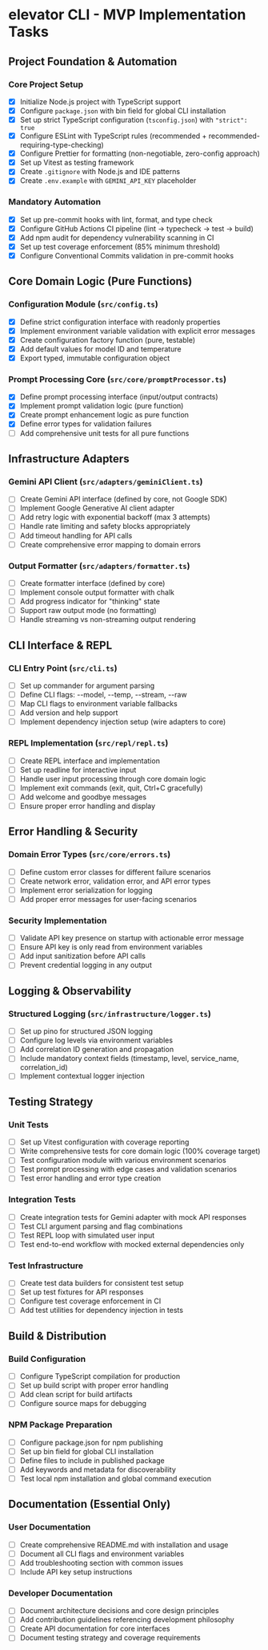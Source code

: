# elevator CLI - MVP Implementation Tasks

## Project Foundation & Automation

### Core Project Setup

- [x] Initialize Node.js project with TypeScript support
- [x] Configure `package.json` with bin field for global CLI installation
- [x] Set up strict TypeScript configuration (`tsconfig.json`) with `"strict": true`
- [x] Configure ESLint with TypeScript rules (recommended + recommended-requiring-type-checking)
- [x] Configure Prettier for formatting (non-negotiable, zero-config approach)
- [x] Set up Vitest as testing framework
- [x] Create `.gitignore` with Node.js and IDE patterns
- [x] Create `.env.example` with `GEMINI_API_KEY` placeholder

### Mandatory Automation

- [x] Set up pre-commit hooks with lint, format, and type check
- [x] Configure GitHub Actions CI pipeline (lint → typecheck → test → build)
- [x] Add npm audit for dependency vulnerability scanning in CI
- [x] Set up test coverage enforcement (85% minimum threshold)
- [x] Configure Conventional Commits validation in pre-commit hooks

## Core Domain Logic (Pure Functions)

### Configuration Module (`src/config.ts`)

- [x] Define strict configuration interface with readonly properties
- [x] Implement environment variable validation with explicit error messages
- [x] Create configuration factory function (pure, testable)
- [x] Add default values for model ID and temperature
- [x] Export typed, immutable configuration object

### Prompt Processing Core (`src/core/promptProcessor.ts`)

- [x] Define prompt processing interface (input/output contracts)
- [x] Implement prompt validation logic (pure function)
- [x] Create prompt enhancement logic as pure function
- [x] Define error types for validation failures
- [ ] Add comprehensive unit tests for all pure functions

## Infrastructure Adapters

### Gemini API Client (`src/adapters/geminiClient.ts`)

- [ ] Create Gemini API interface (defined by core, not Google SDK)
- [ ] Implement Google Generative AI client adapter
- [ ] Add retry logic with exponential backoff (max 3 attempts)
- [ ] Handle rate limiting and safety blocks appropriately
- [ ] Add timeout handling for API calls
- [ ] Create comprehensive error mapping to domain errors

### Output Formatter (`src/adapters/formatter.ts`)

- [ ] Create formatter interface (defined by core)
- [ ] Implement console output formatter with chalk
- [ ] Add progress indicator for "thinking" state
- [ ] Support raw output mode (no formatting)
- [ ] Handle streaming vs non-streaming output rendering

## CLI Interface & REPL

### CLI Entry Point (`src/cli.ts`)

- [ ] Set up commander for argument parsing
- [ ] Define CLI flags: --model, --temp, --stream, --raw
- [ ] Map CLI flags to environment variable fallbacks
- [ ] Add version and help support
- [ ] Implement dependency injection setup (wire adapters to core)

### REPL Implementation (`src/repl/repl.ts`)

- [ ] Create REPL interface and implementation
- [ ] Set up readline for interactive input
- [ ] Handle user input processing through core domain logic
- [ ] Implement exit commands (exit, quit, Ctrl+C gracefully)
- [ ] Add welcome and goodbye messages
- [ ] Ensure proper error handling and display

## Error Handling & Security

### Domain Error Types (`src/core/errors.ts`)

- [ ] Define custom error classes for different failure scenarios
- [ ] Create network error, validation error, and API error types
- [ ] Implement error serialization for logging
- [ ] Add proper error messages for user-facing scenarios

### Security Implementation

- [ ] Validate API key presence on startup with actionable error message
- [ ] Ensure API key is only read from environment variables
- [ ] Add input sanitization before API calls
- [ ] Prevent credential logging in any output

## Logging & Observability

### Structured Logging (`src/infrastructure/logger.ts`)

- [ ] Set up pino for structured JSON logging
- [ ] Configure log levels via environment variables
- [ ] Add correlation ID generation and propagation
- [ ] Include mandatory context fields (timestamp, level, service_name, correlation_id)
- [ ] Implement contextual logger injection

## Testing Strategy

### Unit Tests

- [ ] Set up Vitest configuration with coverage reporting
- [ ] Write comprehensive tests for core domain logic (100% coverage target)
- [ ] Test configuration module with various environment scenarios
- [ ] Test prompt processing with edge cases and validation scenarios
- [ ] Test error handling and error type creation

### Integration Tests

- [ ] Create integration tests for Gemini adapter with mock API responses
- [ ] Test CLI argument parsing and flag combinations
- [ ] Test REPL loop with simulated user input
- [ ] Test end-to-end workflow with mocked external dependencies only

### Test Infrastructure

- [ ] Create test data builders for consistent test setup
- [ ] Set up test fixtures for API responses
- [ ] Configure test coverage enforcement in CI
- [ ] Add test utilities for dependency injection in tests

## Build & Distribution

### Build Configuration

- [ ] Configure TypeScript compilation for production
- [ ] Set up build script with proper error handling
- [ ] Add clean script for build artifacts
- [ ] Configure source maps for debugging

### NPM Package Preparation

- [ ] Configure package.json for npm publishing
- [ ] Set up bin field for global CLI installation
- [ ] Define files to include in published package
- [ ] Add keywords and metadata for discoverability
- [ ] Test local npm installation and global command execution

## Documentation (Essential Only)

### User Documentation

- [ ] Create comprehensive README.md with installation and usage
- [ ] Document all CLI flags and environment variables
- [ ] Add troubleshooting section with common issues
- [ ] Include API key setup instructions

### Developer Documentation

- [ ] Document architecture decisions and core design principles
- [ ] Add contribution guidelines referencing development philosophy
- [ ] Create API documentation for core interfaces
- [ ] Document testing strategy and coverage requirements
